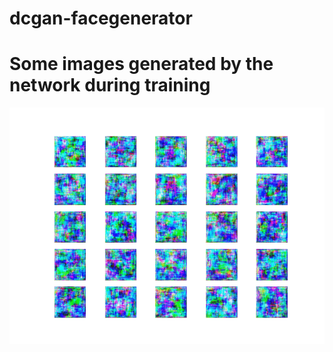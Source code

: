 # dcgan-facegenerator
# Some images generated by the network during training
![Alt Text](https://github.com/AI-Insider/dcgan-facegenerator/blob/master/output_K0lnvE.gif)
